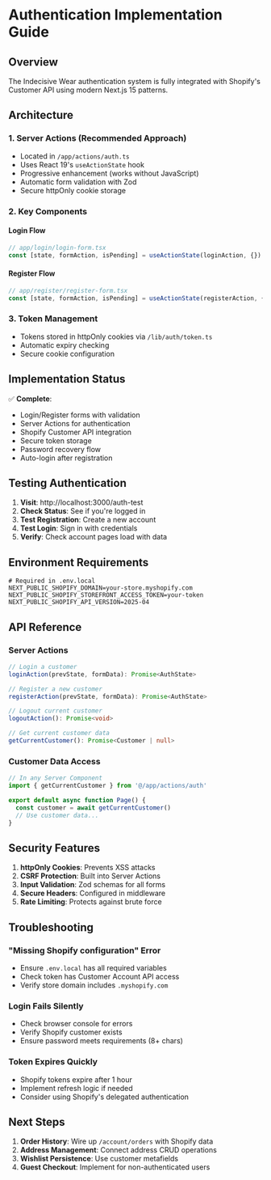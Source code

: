 # Authentication Implementation Guide

## Overview

The Indecisive Wear authentication system is fully integrated with Shopify's Customer API using modern Next.js 15 patterns.

## Architecture

### 1. **Server Actions** (Recommended Approach)
- Located in `/app/actions/auth.ts`
- Uses React 19's `useActionState` hook
- Progressive enhancement (works without JavaScript)
- Automatic form validation with Zod
- Secure httpOnly cookie storage

### 2. **Key Components**

#### Login Flow
```typescript
// app/login/login-form.tsx
const [state, formAction, isPending] = useActionState(loginAction, {})
```

#### Register Flow
```typescript
// app/register/register-form.tsx
const [state, formAction, isPending] = useActionState(registerAction, {})
```

### 3. **Token Management**
- Tokens stored in httpOnly cookies via `/lib/auth/token.ts`
- Automatic expiry checking
- Secure cookie configuration

## Implementation Status

✅ **Complete**:
- Login/Register forms with validation
- Server Actions for authentication
- Shopify Customer API integration
- Secure token storage
- Password recovery flow
- Auto-login after registration

## Testing Authentication

1. **Visit**: http://localhost:3000/auth-test
2. **Check Status**: See if you're logged in
3. **Test Registration**: Create a new account
4. **Test Login**: Sign in with credentials
5. **Verify**: Check account pages load with data

## Environment Requirements

```env
# Required in .env.local
NEXT_PUBLIC_SHOPIFY_DOMAIN=your-store.myshopify.com
NEXT_PUBLIC_SHOPIFY_STOREFRONT_ACCESS_TOKEN=your-token
NEXT_PUBLIC_SHOPIFY_API_VERSION=2025-04
```

## API Reference

### Server Actions

```typescript
// Login a customer
loginAction(prevState, formData): Promise<AuthState>

// Register a new customer
registerAction(prevState, formData): Promise<AuthState>

// Logout current customer
logoutAction(): Promise<void>

// Get current customer data
getCurrentCustomer(): Promise<Customer | null>
```

### Customer Data Access

```typescript
// In any Server Component
import { getCurrentCustomer } from '@/app/actions/auth'

export default async function Page() {
  const customer = await getCurrentCustomer()
  // Use customer data...
}
```

## Security Features

1. **httpOnly Cookies**: Prevents XSS attacks
2. **CSRF Protection**: Built into Server Actions
3. **Input Validation**: Zod schemas for all forms
4. **Secure Headers**: Configured in middleware
5. **Rate Limiting**: Protects against brute force

## Troubleshooting

### "Missing Shopify configuration" Error
- Ensure `.env.local` has all required variables
- Check token has Customer Account API access
- Verify store domain includes `.myshopify.com`

### Login Fails Silently
- Check browser console for errors
- Verify Shopify customer exists
- Ensure password meets requirements (8+ chars)

### Token Expires Quickly
- Shopify tokens expire after 1 hour
- Implement refresh logic if needed
- Consider using Shopify's delegated authentication

## Next Steps

1. **Order History**: Wire up `/account/orders` with Shopify data
2. **Address Management**: Connect address CRUD operations
3. **Wishlist Persistence**: Use customer metafields
4. **Guest Checkout**: Implement for non-authenticated users